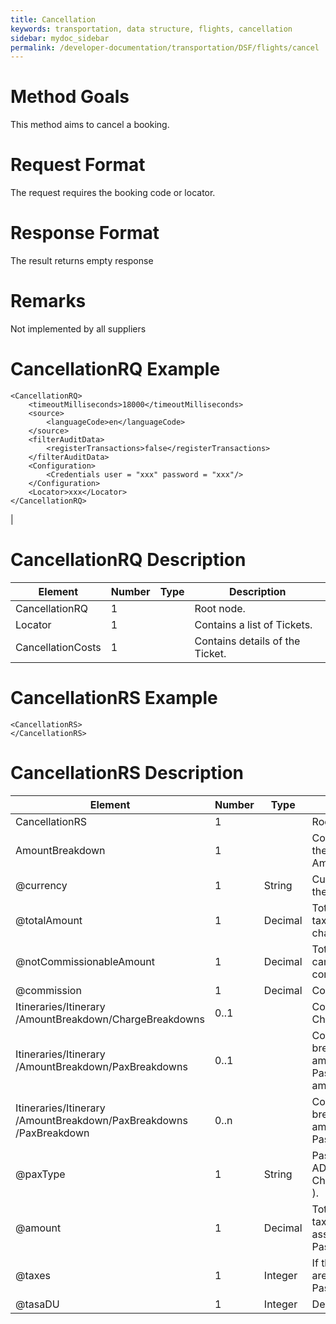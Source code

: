 ```yaml
---
title: Cancellation
keywords: transportation, data structure, flights, cancellation
sidebar: mydoc_sidebar
permalink: /developer-documentation/transportation/DSF/flights/cancel
---
```




Method Goals
============

This method aims to cancel a booking.



Request Format
==============

The request requires the booking code or locator.



Response Format
===============

The result returns empty response



Remarks
=======

Not implemented by all suppliers



CancellationRQ Example
======================

    <CancellationRQ>
        <timeoutMilliseconds>18000</timeoutMilliseconds>
        <source>
            <languageCode>en</languageCode>
        </source>
        <filterAuditData>
            <registerTransactions>false</registerTransactions>
        </filterAuditData>
        <Configuration>
            <Credentials user = "xxx" password = "xxx"/>
        </Configuration>
        <Locator>xxx</Locator>
    </CancellationRQ>

|

CancellationRQ Description
==========================


| **Element**			| **Number**	| **Type**	| **Description**			|
| ----------------------------- | ------------- | ------------- | ------------------------------------- |
| CancellationRQ              	| 1     	|		| Root node.				|
| Locator                     	| 1     	|		| Contains a list of Tickets.		|
| CancellationCosts           	| 1     	|		| Contains details of the Ticket.	|




CancellationRS Example
======================



    <CancellationRS>
    </CancellationRS>



CancellationRS Description
==========================


| **Element**				| **Number**	| **Type**	| **Description**						|
| ------------------------------------- | ------------- | ------------- | ------------------------------------------------------------- |
| CancellationRS                	| 1    		|		| Root node.							|
| AmountBreakdown               	| 1    		|		| Contains details of the AmountBreakdown.			|
| @currency                		| 1 		| String	| Currency code of the fare.					|
| @totalAmount             		| 1 		| Decimal	| Total amount. with taxes and other charges included.		|
| @notCommissionableAmount 		| 1 		| Decimal	| Total amount that can not be commissioned.			|
| @commission              		| 1 		| Decimal	| Commission.							|
| Itineraries/Itinerary /AmountBreakdown/ChargeBreakdowns | 0..1 |  	| Contains a list of ChargeBreakdowns.				|
| Itineraries/Itinerary /AmountBreakdown/PaxBreakdowns | 0..1 |  	| Contains a list of breakdown amounts for each Passenger ( ADT amount, etc. ).	|
| Itineraries/Itinerary /AmountBreakdown/PaxBreakdowns /PaxBreakdown | 0..n |  | Contains details of breakdown amounts for each Passenger. |
| @paxType                 		| 1 		| String	| Passenger type: ADT ( Adult ), CHD ( Child ) & INF ( Infant ).  |
| @amount                  		| 1 		| Decimal	| Total amount, with taxes included, associated to the Passenger.  |
| @taxes                  		| 1 		| Integer	| If they exist, taxes are applied for this Passenger type.	|
| @tasaDU                  		| 1 		| Integer	| Deprecated.							|

